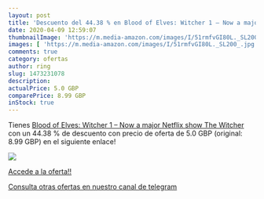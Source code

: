 ```yaml
---
layout: post
title: 'Descuento del 44.38 % en Blood of Elves: Witcher 1 – Now a major '
date: 2020-04-09 12:59:07
thumbnailImage: 'https://m.media-amazon.com/images/I/51rmfvGI80L._SL200_.jpg'
images: [ 'https://m.media-amazon.com/images/I/51rmfvGI80L._SL200_.jpg' ]
comments: true
category: ofertas
author: ring
slug: 1473231078
description:
actualPrice: 5.0 GBP
comparePrice: 8.99 GBP
inStock: true
---
```


Tienes [Blood of Elves: Witcher 1 – Now a major Netflix show  The Witcher ](https://www.amazon.com/dp/1473231078/?tag=redken08-20) con un 44.38 % de descuento con precio de oferta de 5.0 GBP (original: 8.99 GBP) en el siguiente enlace!

[![](https://m.media-amazon.com/images/I/51rmfvGI80L._SL200_.jpg)](https://www.amazon.com/dp/1473231078/?tag=redken08-20)

[Accede a la oferta!!](https://www.amazon.com/dp/1473231078/?tag=redken08-20)

[Consulta otras ofertas en nuestro canal de telegram](https://t.me/s/ofertas25)
